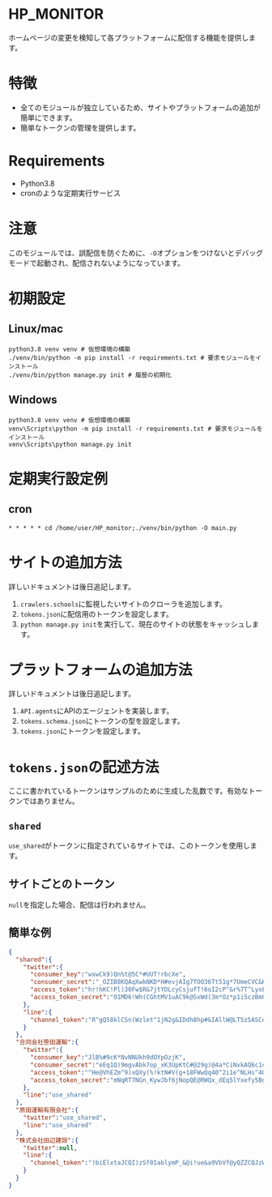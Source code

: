 # HP_MONITOR
ホームページの変更を検知して各プラットフォームに配信する機能を提供します。

# 特徴
* 全てのモジュールが独立しているため、サイトやプラットフォームの追加が簡単にできます。
* 簡単なトークンの管理を提供します。

# Requirements
* Python3.8
* cronのような定期実行サービス

# 注意
このモジュールでは、誤配信を防ぐために、`-O`オプションをつけないとデバッグモードで起動され、配信されないようになっています。

# 初期設定
## Linux/mac
```shell script
python3.8 venv venv # 仮想環境の構築
./venv/bin/python -m pip install -r requirements.txt # 要求モジュールをインストール
./venv/bin/python manage.py init # 履歴の初期化
```
## Windows
```shell script
python3.8 venv venv # 仮想環境の構築
venv\Scripts\python -m pip install -r requirements.txt # 要求モジュールをインストール
venv\Scripts\python manage.py init
```

# 定期実行設定例
## cron
```text
* * * * * cd /home/user/HP_monitor;./venv/bin/python -O main.py
```

# サイトの追加方法
詳しいドキュメントは後日追記します。

1. `crawlers.schools`に監視したいサイトのクローラを追加します。
2. `tokens.json`に配信用のトークンを設定します。
3. `python manage.py init`を実行して、現在のサイトの状態をキャッシュします。

# プラットフォームの追加方法
詳しいドキュメントは後日追記します。

1. `API.agents`にAPIのエージェントを実装します。
2. `tokens.schema.json`にトークンの型を設定します。
3. `tokens.json`にトークンを設定します。

# `tokens.json`の記述方法
ここに書かれているトークンはサンプルのために生成した乱数です。有効なトークンではありません。

## `shared`
`use_shared`がトークンに指定されているサイトでは、このトークンを使用します。

## サイトごとのトークン
`null`を指定した場合、配信は行われません。

## 簡単な例
```json
{
  "shared":{
    "twitter":{
      "consumer_key":"wxwCk9)Qn%t@5C*#UUT!rbcXe",
      "consumer_secret":"_OZIB8KQAqXwkNKD*H#evjAIg7TOO36Tt51g*7UmeCVC&K6i!2",
      "access_token":"hr!hKC!Pl)30Fw$R&7jtYDLcyCsjufT!6oI2cP^&r%7T^LyxEg",
      "access_token_secret":"O1MD6!Wh(CGhtMV1uAC9k@SxWd(3m*Oz*p1i5czBmO1!f"
    },
    "line":{
      "channel_token":"R^gQ58klCSn(Wzlet^1jN2g&IDdh8hp#&IAllW@LT5z5ASCnMxf5$_B8e)QEAs00W3@$ncQv8Uzec#%Qy)lcWeaz7^CFe5X!)@T&$yV25GXhB!5+rg3w%whRhHKKnIo7M!dIJQ_qbvfC#Q*bmNZKAn9ne76KyYzPMrjLih3ycAS%"
    }
  },
  "合同会社笹田運輸":{
    "twitter":{
      "consumer_key":"JlB%#9cK*NvNNUkh9dOYpOzjK",
      "consumer_secret":"eEq1Q)9mgvAbk7op_xK3UpKtC#@29g)@4a*CiNvkAQ6c1cq9RE",
      "access_token":"^He@VhEZm^9)xQXy(%!ktN#V(g+18FWwQq40^2i1e^NLHs^4Ox",
      "access_token_secret":"mNqRT7NGn_KywJbf6jNopQE@RWQx_dEq5lYxefy5BgLMc"
    },
    "line":"use_shared"
  },
  "原田運輸有限会社":{
    "twitter":"use_shared",
    "line":"use_shared"
  },
  "株式会社田辺建設":{
    "twitter":null,
    "line":{
      "channel_token":")biElxtaJCQI)zSf0IablymP_&@i!ue&a9VbVf@yQZZCQJzWLV!7F!^$gUgy%xdBvh1rCNp)LBPv1qXOp(lK)BmBy7ZYXbqIdVt6fYkyTJFkScmUmzkU7oZlaK()@G)icr*(x*W9R&#^xEH5L8Fc7N*kq9hBb^0muTH5wSjWQ+2X"
    }
  }
}
```
